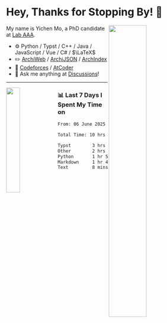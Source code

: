 # Hey, Thanks for Stopping By! 🦭

<picture>
    <source media="(prefers-color-scheme: dark)" srcset="https://github-readme-stats.vercel.app/api?username=amomorning&show_icons=true&theme=noctis_minimus&hide=issues">
    <img align="right" width="45%" src="https://github-readme-stats.vercel.app/api?username=amomorning&show_icons=true&theme=graywhite&hide=issues">
</picture>


My name is Yichen Mo, a PhD candidate at [Lab AAA](https://archialgo.com).

-   :gear: Python / Typst / C++ / Java / JavaScript / Vue / C# / $\LaTeX$ 
-   :pencil2: [ArchiWeb](https://web.archialgo.com) / [ArchiJSON](https://www.food4rhino.com/en/app/archijson) / [ArchIndex](https://index.archialgo.com/) 
-   :abacus: [Codeforces](https://codeforces.com/profile/LaPluma) / [AtCoder](https://atcoder.jp/users/amomorning)
-   :thought_balloon: Ask me anything at [Discussions](https://github.com/amomorning/amomorning/discussions/new)!


---

<picture>
    <source media="(prefers-color-scheme: dark)" srcset="https://github-readme-stats.vercel.app/api/top-langs/?username=amomorning&hide=Mathematica&theme=noctis_minimus">
    <img align="left" width="27%" src="https://github-readme-stats.vercel.app/api/top-langs/?username=amomorning&hide=Mathematica&theme=graywhite">
</picture>

  
### 📊 Last 7 Days I Spent My Time on

<!--START_SECTION:waka-->

```txt
From: 06 June 2025 - To: 13 June 2025

Total Time: 10 hrs 15 mins

Typst        3 hrs 41 mins   █████████░░░░░░░░░░░░░░░░   35.94 %
Other        2 hrs 39 mins   ██████▒░░░░░░░░░░░░░░░░░░   25.91 %
Python       1 hr 56 mins    ████▓░░░░░░░░░░░░░░░░░░░░   18.90 %
Markdown     1 hr 45 mins    ████▒░░░░░░░░░░░░░░░░░░░░   17.07 %
Text         8 mins          ▒░░░░░░░░░░░░░░░░░░░░░░░░   01.43 %
```

<!--END_SECTION:waka-->　　

